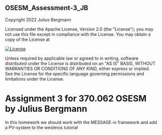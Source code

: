 ## OSESM_Assessment-3_JB

Copyright 2022 Julius Bergmann

Licensed under the Apache License, Version 2.0 (the "License");
you may not use this file except in compliance with the License.
You may obtain a copy of the License at

[![License](https://img.shields.io/badge/License-Apache_2.0-blue.svg)](https://opensource.org/licenses/Apache-2.0)

Unless required by applicable law or agreed to in writing, software
distributed under the License is distributed on an "AS IS" BASIS,
WITHOUT WARRANTIES OR CONDITIONS OF ANY KIND, either express or implied.
See the License for the specific language governing permissions and
limitations under the License.

# Assignment 3 for 370.062 OSESM by Julius Bergmann

In this homework we should work with the MESSAGE-ix framework and add a PV-system to the westeros tutorial
